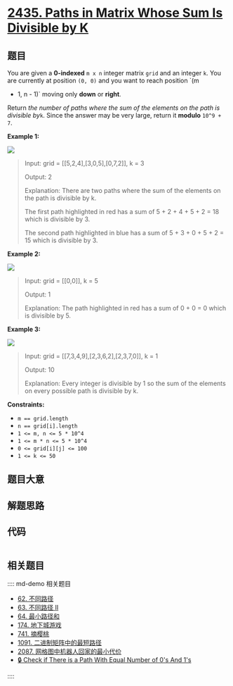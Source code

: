# [2435. Paths in Matrix Whose Sum Is Divisible by K](https://leetcode.com/problems/paths-in-matrix-whose-sum-is-divisible-by-k/)

## 题目

You are given a **0-indexed** `m x n` integer matrix `grid` and an integer
`k`. You are currently at position `(0, 0)` and you want to reach position `(m

- 1, n - 1)` moving only **down** or **right**.

Return _the number of paths where the sum of the elements on the path is
divisible by_`k`. Since the answer may be very large, return it **modulo**
`10^9 + 7`.

**Example 1:**

![](https://assets.leetcode.com/uploads/2022/08/13/image-20220813183124-1.png)

> Input: grid = [[5,2,4],[3,0,5],[0,7,2]], k = 3
>
> Output: 2
>
> Explanation: There are two paths where the sum of the elements on the path is divisible by k.
>
> The first path highlighted in red has a sum of 5 + 2 + 4 + 5 + 2 = 18 which is divisible by 3.
>
> The second path highlighted in blue has a sum of 5 + 3 + 0 + 5 + 2 = 15 which is divisible by 3.

**Example 2:**

![](https://assets.leetcode.com/uploads/2022/08/17/image-20220817112930-3.png)

> Input: grid = [[0,0]], k = 5
>
> Output: 1
>
> Explanation: The path highlighted in red has a sum of 0 + 0 = 0 which is divisible by 5.

**Example 3:**

![](https://assets.leetcode.com/uploads/2022/08/12/image-20220812224605-3.png)

> Input: grid = [[7,3,4,9],[2,3,6,2],[2,3,7,0]], k = 1
>
> Output: 10
>
> Explanation: Every integer is divisible by 1 so the sum of the elements on every possible path is divisible by k.

**Constraints:**

- `m == grid.length`
- `n == grid[i].length`
- `1 <= m, n <= 5 * 10^4`
- `1 <= m * n <= 5 * 10^4`
- `0 <= grid[i][j] <= 100`
- `1 <= k <= 50`

## 题目大意

## 解题思路

## 代码

```javascript

```

## 相关题目

:::: md-demo 相关题目

- [62. 不同路径](./0062.md)
- [63. 不同路径 II](./0063.md)
- [64. 最小路径和](https://leetcode.com/problems/minimum-path-sum)
- [174. 地下城游戏](https://leetcode.com/problems/dungeon-game)
- [741. 摘樱桃](https://leetcode.com/problems/cherry-pickup)
- [1091. 二进制矩阵中的最短路径](https://leetcode.com/problems/shortest-path-in-binary-matrix)
- [2087. 网格图中机器人回家的最小代价](https://leetcode.com/problems/minimum-cost-homecoming-of-a-robot-in-a-grid)
- [🔒 Check if There is a Path With Equal Number of 0's And 1's](https://leetcode.com/problems/check-if-there-is-a-path-with-equal-number-of-0s-and-1s)

::::
